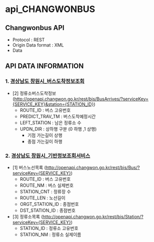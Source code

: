 # api_CHANGWONBUS

## Changwonbus API
* Protocol : REST
* Origin Data format : XML
* Data 

## API DATA INFORMATION

### 1. [경상남도 창원시_버스도착정보조회](https://www.data.go.kr/tcs/dss/selectApiDataDetailView.do?publicDataPk=15000386)
   - [2] 정류소버스도착정보 (http://openapi.changwon.go.kr/rest/bis/BusArrives/?serviceKey={SERVICE_KEY}&station={STATION_ID})
      - ROUTE_ID : 버스 고유번호
      - PREDICT_TRAV_TM : 버스도착예정시간
      - LEFT_STATION : 남은 정류소 수
      - UPDN_DIR : 상하행 구분 (0 하행 ,1 상행) 
        - 기점 가는길이 상행
        - 종점 가는길이 하행
  
### 2. [경상남도 창원시_기반정보조회서비스](https://www.data.go.kr/tcs/dss/selectApiDataDetailView.do?publicDataPk=15000096)
   - [1] 버스노선목록 (http://openapi.changwon.go.kr/rest/bis/Bus/?serviceKey={SERVICE_KEY})
      - ROUTE_ID : 버스 고유번호
      - ROUTE_NM : 버스 실제번호
      - STATION_CNT : 정류장 수
      - ROUTE_LEN : 노선길이
      - ORGT_STATION_ID : 종점번호
      - DST_STATION_ID : 종점번호
   - [3] 정류소목록 (http://openapi.changwon.go.kr/rest/bis/Station/?serviceKey={SERVICE_KEY})
      - STATION_ID : 정류소 고유번호
      - STATION_NM : 정류소 실제이름
